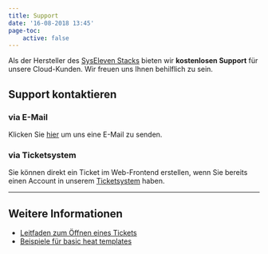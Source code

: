 ```yaml
---
title: Support
date: '16-08-2018 13:45'
page-toc:
    active: false
---
```


Als der Hersteller des [SysEleven Stacks](https://www.syseleven.de/produkte-services/syseleven-stack/) bieten wir **kostenlosen Support** für unsere Cloud-Kunden. Wir freuen uns Ihnen behilflich zu sein.

## Support kontaktieren

### via E-Mail

Klicken Sie <a href="mailto:cloudsupport@syseleven.de?subject=# Problem description&body=Problem%20Status%3A%0Aongoing%20/%20occasionally%20/%20regularly%0A%0ATime%20and%20Date%20of%20first%20occurrence%3A%0ADD.MM.YYYY%20-%20HH%3AMM%3ASS%0A%0ATime%20and%20Date%20of%20last%20occurrence%3A%0ADD.MM.YYYY%20-%20HH%3AMM%3ASS%0A%0AID%28s%29%20of%20affected%20instance%28s%29%3A%0A-%20%23ID%0A-%20%23ID%0A%0AID%28s%29%20Stack%28s%29%20affected%20%28if%20used%29%3A%0A-%20%23ID%0A-%20%23ID%0A%0AProblem%20description%3A%0A-%20What%20happened%3F%0A-%20What%20did%20you%20expect%20to%20happen%3F%0A%0A-%20How%20often%20does%20the%20problem%20occur%3F%0A-%20Does%20the%20problem%20occur%20under%20specific%20circumstances%3F%0A-%20Suggestions%20on%20how%20to%20reproduce%20the%20problem%3F">hier</a> um uns eine E-Mail zu senden.

### via Ticketsystem

Sie können direkt ein Ticket im Web-Frontend erstellen, wenn Sie bereits einen Account in unserem [Ticketsystem](https://helpdesk.syseleven.de/) haben.

---

## Weitere Informationen

* [Leitfaden zum Öffnen eines Tickets](01.issue-reporting-guideline/default.de.md)
* [Beispiele für basic heat templates](https://github.com/syseleven/heat-examples)
